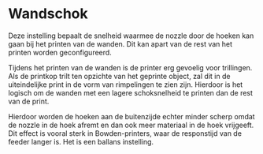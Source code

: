 Wandschok
====
Deze instelling bepaalt de snelheid waarmee de nozzle door de hoeken kan gaan bij het printen van de wanden. Dit kan apart van de rest van het printen worden geconfigureerd.

Tijdens het printen van de wanden is de printer erg gevoelig voor trillingen. Als de printkop trilt ten opzichte van het geprinte object, zal dit in de uiteindelijke print in de vorm van rimpelingen te zien zijn. Hierdoor is het logisch om de wanden met een lagere schoksnelheid te printen dan de rest van de print.

Hierdoor worden de hoeken aan de buitenzijde echter minder scherp omdat de nozzle in de hoek afremt en dan ook meer materiaal in de hoek vrijgeeft. Dit effect is vooral sterk in Bowden-printers, waar de responstijd van de feeder langer is. Het is een ballans instelling.